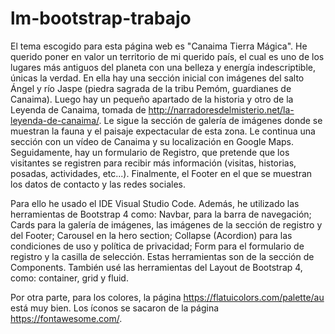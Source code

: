 # lm-bootstrap-trabajo

El tema escogido para esta página web es "Canaima Tierra Mágica". He querido poner en valor un territorio de mi querido país, el cual es uno de los lugares
más antiguos del planeta con una belleza y energía indescriptible, únicas la verdad. En ella hay una sección inicial con imágenes del salto Ángel y río Jaspe
(piedra sagrada de la tribu Pemóm, guardianes de Canaima). Luego hay un pequeño apartado de la historia y otro de la Leyenda de Canaima, tomada de http://narradoresdelmisterio.net/la-leyenda-de-canaima/. Le sigue la sección de galería de imágenes donde se muestran la fauna y el paisaje expectacular de 
esta zona. Le continua una sección con un vídeo de Canaima y su localización en Google Maps. Seguidamente, hay un formulario de Registro, que pretende que
los visitantes se registren para recibir más información (visitas, historias, posadas, actividades, etc...). Finalmente, el Footer en el que se muestran los
datos de contacto y las redes sociales.

Para ello he usado el IDE Visual Studio Code. Además, he utilizado las herramientas de Bootstrap 4 como: Navbar, para la barra de navegación; Cards para 
la galería de imágenes, las imágenes de la sección de registro y del Footer; Carousel en la hero section; Collapse (Acordion) para las condiciones de uso y 
política de privacidad; Form para el formulario de registro y la casilla de selección. Estas herramientas son de la sección de Components. También usé las 
herramientas del Layout de Bootstrap 4, como: container, grid y fluid.

Por otra parte, para los colores, la página https://flatuicolors.com/palette/au está muy bien. Los íconos se sacaron de la página https://fontawesome.com/. 



